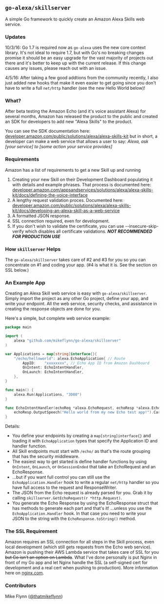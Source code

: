 ## `go-alexa/skillserver`

A simple Go framework to quickly create an Amazon Alexa Skills web service.

### Updates
10/3/16: Go 1.7 is required now as `go-alexa` uses the new core context library. It's not ideal to require 1.7, but with Go's no breaking changes promise it should be an easy upgrade for the vast majority of projects out there and it's better to keep up with the current release. If this change causes any issues, please reach out with an issue.

4/5/16: After taking a few good addtions from the community recently, I also just added new hooks that make it even easier to get going since you don't have to write a full `net/http` handler (see the new Hello World below)!

### What?

After beta testing the Amazon Echo (and it's voice assistant Alexa) for several months, Amazon has released the product to the public and created an SDK for developers to add new "Alexa Skills" to the product.

You can see the SDK documentation here: [developer.amazon.com/public/solutions/alexa/alexa-skills-kit](https://developer.amazon.com/public/solutions/alexa/alexa-skills-kit) but in short, a developer can make a web service that allows a user to say: _Alexa, ask [your service] to [some action your service provides]_

### Requirements

Amazon has a list of requirements to get a new Skill up and running

1. Creating your new Skill on their Development Dashboard populating it with details and example phrases. That process is documented here: [developer.amazon.com/appsandservices/solutions/alexa/alexa-skills-kit/docs/defining-the-voice-interface](https://developer.amazon.com/appsandservices/solutions/alexa/alexa-skills-kit/docs/defining-the-voice-interface)
2. A lengthy request validation proces. Documented here: [developer.amazon.com/public/solutions/alexa/alexa-skills-kit/docs/developing-an-alexa-skill-as-a-web-service](https://developer.amazon.com/public/solutions/alexa/alexa-skills-kit/docs/developing-an-alexa-skill-as-a-web-service)
3. A formatted JSON response.
4. SSL connection required, even for development.
5. If you don't wish to validate the certificate, you can use --insecure-skip-verify which disables all certificate validations. ***NOT RECOMMENDED FOR PRODUCTION USE***

### How `skillserver` Helps

The `go-alexa/skillserver` takes care of #2 and #3 for you so you can concentrate on #1 and coding your app. (#4 is what it is. See the section on SSL below.)

### An Example App

Creating an Alexa Skill web service is easy with `go-alexa/skillserver`. Simply import the project as any other Go project, define your app, and write your endpoint. All the web service, security checks, and assistance in creating the response objects are done for you.

Here's a simple, but complete web service example:

```go
package main

import (
	alexa "github.com/mikeflynn/go-alexa/skillserver"
)

var Applications = map[string]interface{}{
	"/echo/helloworld": alexa.EchoApplication{ // Route
		AppID:    "xxxxxxxx", // Echo App ID from Amazon Dashboard
		OnIntent: EchoIntentHandler,
		OnLaunch: EchoIntentHandler,
	},
}

func main() {
	alexa.Run(Applications, "3000")
}

func EchoIntentHandler(echoReq *alexa.EchoRequest, echoResp *alexa.EchoResponse) {
	echoResp.OutputSpeech("Hello world from my new Echo test app!").Card("Hello World", "This is a test card.")
}
```

Details:
* You define your endpoints by creating a `map[string]interface{}` and loading it with `EchoApplication` types that specify the Application ID and handler function.
* All Skill endpoints must start with `/echo/` as that's the route grouping that has the security middleware.
* The easiest way to get started is define handler functions by using `OnIntent`, `OnLaunch`, or `OnSessionEnded` that take an EchoRequest and an EchoResponse.
* ...but if you want full control you can still use the `EchoApplication.Handler` hook to write a regular `net/http` handler so you have full access to the request and ResponseWriter.
* The JSON from the Echo request is already parsed for you. Grab it by calling `skillserver.GetEchoRequest(r *http.Request)`.
* You generate the Echo Response by using the EchoResponse struct that has methods to generate each part and that's it! ...unless you use the `EchoApplication.Handler` hook. In that case you need to write your JSON to the string with the `EchoResponse.toString()` method.

### The SSL Requirement

Amazon requires an SSL connection for all steps in the Skill process, even local development (which still gets requests from the Echo web service). Amazon is pushing their AWS Lambda service that takes care of SSL for you ~~but Go isn't an option on Lambda~~. What I've done personally is put Nginx in front of my Go app and let Nginx handle the SSL (a self-signed cert for development and a real cert when pushing to production). More information here on  [nginx.com](https://www.nginx.com/blog/nginx-ssl/).

### Contributors

Mike Flynn ([@thatmikeflynn](https://twitter.com/thatmikeflynn))
